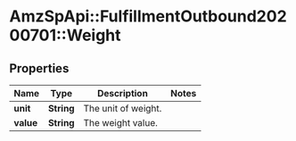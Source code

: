 # AmzSpApi::FulfillmentOutbound20200701::Weight

## Properties
Name | Type | Description | Notes
------------ | ------------- | ------------- | -------------
**unit** | **String** | The unit of weight. | 
**value** | **String** | The weight value. | 

